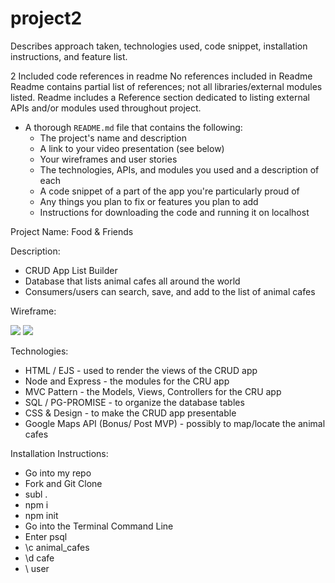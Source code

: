 # project2


Describes approach taken, technologies used, code snippet, installation instructions, and feature list. 


2   Included code references in readme  No references included in Readme    Readme contains partial list of references; not all libraries/external modules listed.  Readme includes a Reference section dedicated to listing external APIs and/or modules used throughout project.

- A thorough `README.md` file that contains the following:
    - The project's name and description
    - A link to your video presentation (see below)
    - Your wireframes and user stories
    - The technologies, APIs, and modules you used and a description of each
    - A code snippet of a part of the app you're particularly proud of
    - Any things you plan to fix or features you plan to add
    - Instructions for downloading the code and running it on localhost


Project Name: Food & Friends

Description: 

- CRUD App List Builder
- Database that lists animal cafes all around the world 
- Consumers/users can search, save, and add to the list of animal cafes 


Wireframe:

<img src='http://res.cloudinary.com/daracell/image/upload/v1524074742/Unit2%20Project/IMG_6053.jpg'/> 

<img src='http://res.cloudinary.com/daracell/image/upload/v1524074742/Unit2%20Project/IMG_6054.jpg'/> 

Technologies: 
- HTML / EJS - used to render the views of the CRUD app
- Node and Express - the modules for the CRU app 
- MVC Pattern - the Models, Views, Controllers for the CRU app 
- SQL / PG-PROMISE - to organize the database tables 
- CSS & Design - to make the CRUD app presentable 
- Google Maps API (Bonus/ Post MVP) - possibly to map/locate the animal cafes

Installation Instructions: 
- Go into my repo
- Fork and Git Clone
- subl . 
- npm i 
- npm init 
- Go into the Terminal Command Line
- Enter psql 
- \c animal_cafes 
- \d cafe 
- \ user 


